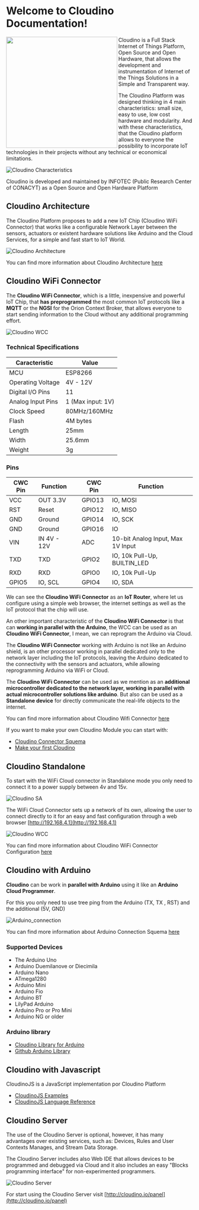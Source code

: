 Welcome to Cloudino Documentation!
===================

<img src="https://github.com/Cloudino/Cloudino-Doc/raw/master/Cloudino_logo.png" width="300" align="left">

Cloudino is a Full Stack Internet of Things Platform, Open Source and Open Hardware, that allows the development and instrumentation of Internet of the Things Solutions in a Simple and Transparent way.

The Cloudino Platform was designed thinking in 4 main characteristics: small size, easy to use, low cost hardware and modularity. And with these characteristics, that the Cloudino platform allows to everyone the possibility to incorporate IoT technologies in their projects without any technical or economical limitations.

![Cloudino Characteristics](https://github.com/Cloudino/Cloudino-Doc/raw/master/Cloudino_characteristics.png)

Cloudino is developed and maintained by INFOTEC (Public Research Center of CONACYT) as a Open Source and Open Hardware Platform

## Cloudino Architecture

The Cloudino Platform proposes to add a new IoT Chip (Cloudino WiFi Connector) that works like a configurable Network Layer between the sensors, actuators or existent hardware solutions like Arduino and the Cloud Services, for a simple and fast start to IoT World.

![Cloudino Architecture](https://github.com/Cloudino/Cloudino-Doc/raw/master/Cloudino_Achitecture.png)

You can find more information about Cloudino Architecture [here](https://github.com/Cloudino/Cloudino-Doc/wiki/Cloudino-Arquitecture)

## Cloudino WiFi Connector

The **Cloudino WiFi Connector**, which is a little, inexpensive and powerful IoT Chip, that **has preprogrammed** the most common IoT protocols like a **MQTT** or the **NGSI** for the Orion Context Broker, that allows everyone to start sending information to the Cloud without any additional programming effort.

![Cloudino WCC](https://github.com/Cloudino/Cloudino-Doc/raw/master/Cloudino.png)

### Technical Specifications

Caracteristic | Value
--- | ---
MCU |	ESP8266
Operating Voltage |	4V - 12V
Digital I/O Pins |	11
Analog Input Pins |	1 (Max input: 1V)
Clock Speed |	80MHz/160MHz
Flash |	4M bytes
Length | 25mm
Width |	25.6mm
Weight | 3g

### Pins

CWC Pin | Function | | CWC Pin | Function
--- | --- | --- | --- | ---
VCC | OUT 3.3V | | GPIO13 | IO, MOSI
RST	| Reset | | GPIO12 | IO, MISO
GND | Ground | | GPIO14 | IO, SCK
GND | Ground | | GPIO16 | IO
VIN	| IN 4V - 12V | | ADC | 10-bit Analog Input, Max 1V Input
TXD	| TXD | | GPIO2	| IO, 10k Pull-Up, BUILTIN_LED
RXD	| RXD | | GPIO0	| IO, 10k Pull-Up
GPIO5	| IO, SCL | | GPIO4	| IO, SDA

We can see the **Cloudino WiFi Connector** as an **IoT Router**, where let us configure using a simple web browser, the internet settings as well as the IoT protocol that the chip will use.

An other important characteristic of the **Cloudino WiFi Connector** is that can **working in parallel with the Arduino**, the WCC can be used as an **Cloudino WiFi Connector**, I mean, we can reprogram the Arduino via Cloud.

The **Cloudino WiFi Connector** working with Arduino is not like an Arduino shield, is an other processor working in parallel dedicated only to the network layer including the IoT protocols, leaving the Arduino dedicated to the connectivity with the sensors and actuators, while allowing reprogramming Arduino via WiFi or Cloud.

The **Cloudino WiFi Connector** can be used as we mention as an **additional microcontroller dedicated to the network layer, working in parallel with actual microcontroller solutions like arduino**. But also can be used as a **Standalone device** for directly communicate the real-life objects to the internet.  

You can find more information about Cloudino Wifi Connector [here](https://github.com/Cloudino/Cloudino-Doc/wiki/Cloudino-WiFi-Connector)

If you want to make your own Cloudino Module you can start with:
* [Cloudino Connector Squema](https://github.com/Cloudino/Cloudino-Doc/wiki/Cloudino-WiFI-Connector-Schema)
* [Make your first Cloudino](https://github.com/Cloudino/Cloudino-Doc/wiki/Make-your-first-Cloudino)

## Cloudino Standalone

To start with the WiFi Cloud connector in Standalone mode you only need to connect it to a power supply between 4v and 15v.

![Cloudino SA](https://github.com/Cloudino/Cloudino-Doc/raw/master/Squema_Cloudino_SA_9V.png)

The WiFi Cloud Connector sets up a network of its own, allowing the user to connect directly to it for an easy and fast configuration through a web browser [http://192.168.4.1](http://192.168.4.1)

![Cloudino WCC](https://github.com/Cloudino/Cloudino-Doc/raw/master/Cloudino_WCC_Config_2.png)

You can find more information about Cloudino WiFi Connector Configuration [here](https://github.com/Cloudino/Cloudino-Doc/wiki/Cloudino-WiFi-Connector-Configuration)

## Cloudino with Arduino

**Cloudino** can be work in **parallel with Arduino** using it like an **Arduino Cloud Programmer**.

For this you only need to use tree ping from the Arduino (TX, TX , RST) and the additional (5V, GND)

![Arduino_connection](https://github.com/Cloudino/Cloudino-Doc/raw/master/Squema_Cloudino_Ard_V2.png)

You can find more information about Arduino Connection Squema [here](https://github.com/Cloudino/Cloudino-Doc/wiki/Cloudino-with-Arduino-Connection-Squema)

### Supported Devices
* The Arduino Uno
* Arduino Duemilanove or Diecimila
* Arduino Nano
* ATmega1280
* Arduino Mini
* Arduino Fio
* Arduino BT
* LilyPad Arduino
* Arduino Pro or Pro Mini
* Arduino NG or older

### Arduino library

* [Cloudino Library for Arduino](https://github.com/Cloudino/Cloudino-Doc/wiki/Cloudino-Library-for-Arduino)
* [Github Arduino Library](https://github.com/Cloudino/Cloudino-ArduinoLib)

## Cloudino with Javascript
CloudinoJS is a JavaScript implementation por Cloudino Platform

* [CloudinoJS Examples](https://github.com/Cloudino/Cloudino-Doc/wiki/CloudinoJS-Examples)
* [CloudinoJS Language Reference](https://github.com/Cloudino/Cloudino-Doc/wiki/CloudinoJS-Language-Reference)

## Cloudino Server

The use of the Cloudino Server is optional, however, it has many advantages over existing services, such as: Devices, Rules and User Contexts Manages, and Stream Data Storage.

The Cloudino Server includes also Web IDE that allows devices to be programmed and debugged via Cloud and it also includes an easy "Blocks programming interface" for non-experimented programmers.

![Cloudino Server](https://github.com/Cloudino/Cloudino-Doc/raw/master/Cloudino_Server.png)

For start using the Cloudino Server visit [http://cloudino.io/panel](http://cloudino.io/panel)



